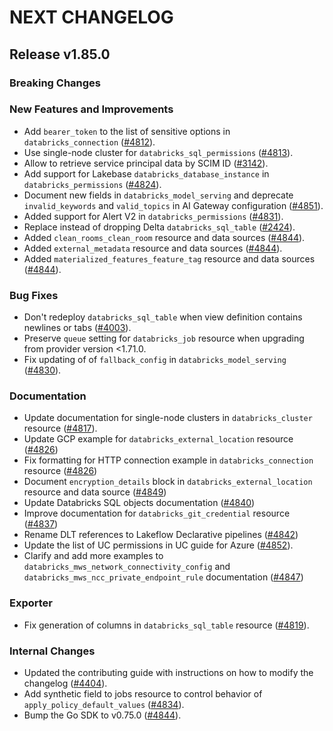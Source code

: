 # NEXT CHANGELOG

## Release v1.85.0

### Breaking Changes

### New Features and Improvements

* Add `bearer_token` to the list of sensitive options in `databricks_connection` ([#4812](https://github.com/databricks/terraform-provider-databricks/pull/4812)).
* Use single-node cluster for `databricks_sql_permissions` ([#4813](https://github.com/databricks/terraform-provider-databricks/pull/4813)).
* Allow to retrieve service principal data by SCIM ID ([#3142](https://github.com/databricks/terraform-provider-databricks/pull/3142)).
* Add support for Lakebase `databricks_database_instance` in  `databricks_permissions` ([#4824](https://github.com/databricks/terraform-provider-databricks/pull/4824)).
* Document new fields in `databricks_model_serving` and deprecate `invalid_keywords` and `valid_topics` in AI Gateway configuration ([#4851](https://github.com/databricks/terraform-provider-databricks/pull/4851)).
* Added support for Alert V2 in `databricks_permissions` ([#4831](https://github.com/databricks/terraform-provider-databricks/pull/4831)).
* Replace instead of dropping Delta `databricks_sql_table` ([#2424](https://github.com/databricks/terraform-provider-databricks/pull/2424)).
* Added `clean_rooms_clean_room` resource and data sources ([#4844](https://github.com/databricks/terraform-provider-databricks/pull/4844)).
* Added `external_metadata` resource and data sources ([#4844](https://github.com/databricks/terraform-provider-databricks/pull/4844)).
* Added `materialized_features_feature_tag` resource and data sources ([#4844](https://github.com/databricks/terraform-provider-databricks/pull/4844)).

### Bug Fixes

* Don't redeploy `databricks_sql_table` when view definition contains newlines or tabs ([#4003](https://github.com/databricks/terraform-provider-databricks/pull/4003)).
* Preserve `queue` setting for `databricks_job` resource when upgrading from provider version <1.71.0.
* Fix updating of of `fallback_config` in `databricks_model_serving` ([#4830](https://github.com/databricks/terraform-provider-databricks/pull/4830)).

### Documentation

* Update documentation for single-node clusters in `databricks_cluster` resource ([#4817](https://github.com/databricks/terraform-provider-databricks/pull/4817)).
* Update GCP example for `databricks_external_location` resource ([#4826](https://github.com/databricks/terraform-provider-databricks/pull/4826))
* Fix formatting for HTTP connection example in `databricks_connection` resource ([#4826](https://github.com/databricks/terraform-provider-databricks/pull/4826))
* Document `encryption_details` block in `databricks_external_location` resource and data source ([#4849](https://github.com/databricks/terraform-provider-databricks/pull/4849))
* Update Databricks SQL objects documentation ([#4840](https://github.com/databricks/terraform-provider-databricks/pull/4840))
* Improve documentation for `databricks_git_credential` resource ([#4837](https://github.com/databricks/terraform-provider-databricks/pull/4837))
* Rename DLT references to Lakeflow Declarative pipelines ([#4842](https://github.com/databricks/terraform-provider-databricks/pull/4842))
* Update the list of UC permissions in UC guide for Azure ([#4852](https://github.com/databricks/terraform-provider-databricks/pull/4852)).
* Clarify and add more examples to `databricks_mws_network_connectivity_config` and `databricks_mws_ncc_private_endpoint_rule` documentation ([#4847](https://github.com/databricks/terraform-provider-databricks/pull/4847))

### Exporter

* Fix generation of columns in `databricks_sql_table` resource ([#4819](https://github.com/databricks/terraform-provider-databricks/pull/4819)).

### Internal Changes

* Updated the contributing guide with instructions on how to modify the changelog ([#4404](https://github.com/databricks/terraform-provider-databricks/pull/4404)).
* Add synthetic field to jobs resource to control behavior of `apply_policy_default_values` ([#4834](https://github.com/databricks/terraform-provider-databricks/pull/4834)).
* Bump the Go SDK to v0.75.0 ([#4844](https://github.com/databricks/terraform-provider-databricks/pull/4844)).
